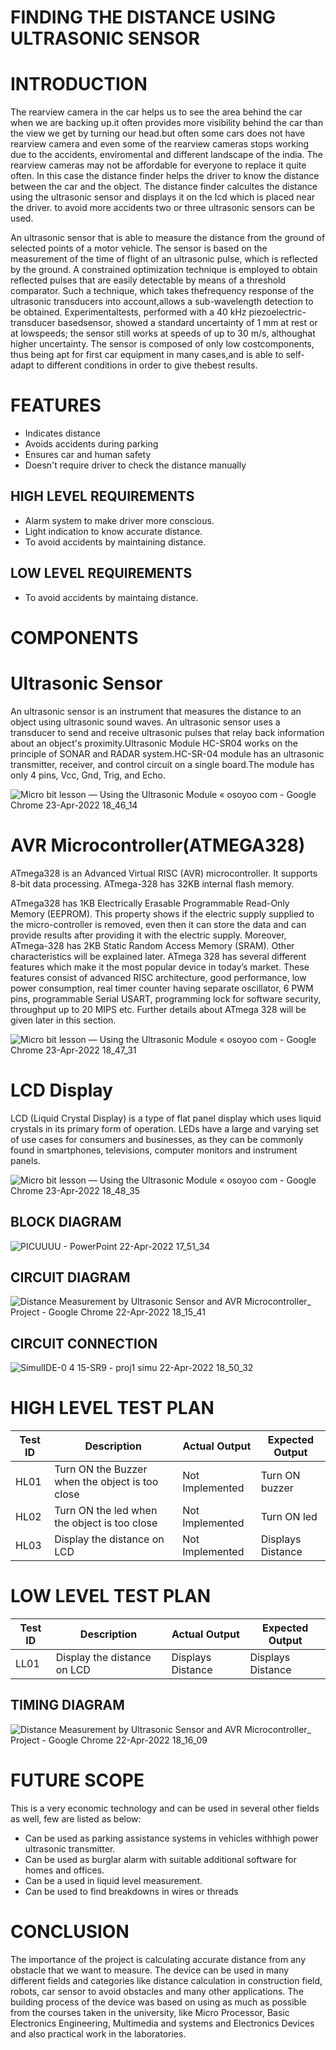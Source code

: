 # FINDING THE DISTANCE USING ULTRASONIC SENSOR

# INTRODUCTION
The rearview camera in the car helps us to see the area behind the car when we are backing up.it often provides more visibility behind the car than the view we get by turning our head.but often some cars does not have rearview camera and even some of the rearview cameras stops working due to the accidents, enviromental and different landscape of the india. The rearview cameras may not be affordable for everyone to replace it quite often. In this case the distance finder helps the driver to know the distance between the car and the object. The distance finder calcultes the distance using the ultrasonic sensor and displays it on the lcd which is placed near the driver. to avoid more accidents two or three ultrasonic sensors can be used.

An ultrasonic sensor that is able to measure the distance from the ground of selected points of a motor vehicle. The sensor is based on the measurement of the time of flight of an ultrasonic pulse, which is reflected by the ground. A constrained optimization technique is employed to obtain reflected pulses that are easily detectable by means of a threshold comparator. Such a technique, which takes thefrequency response of the ultrasonic transducers into account,allows a sub-wavelength detection to be obtained. Experimentaltests, performed with a 40 kHz piezoelectric-transducer basedsensor, showed a standard uncertainty of 1 mm at rest or at lowspeeds; the sensor still works at speeds of up to 30 m/s, althoughat higher uncertainty. The sensor is composed of only low costcomponents, thus being apt for first car equipment in many cases,and is able to self-adapt to different conditions in order to give thebest results.

# FEATURES 
* Indicates distance
* Avoids accidents during parking
* Ensures car and human safety
* Doesn't require driver to check the distance manually

## HIGH LEVEL REQUIREMENTS
* Alarm system to make driver more conscious.
* Light indication to know accurate distance.
* To avoid accidents by maintaining distance.

## LOW LEVEL REQUIREMENTS
* To avoid accidents by maintaing distance.

# COMPONENTS

# Ultrasonic Sensor

An ultrasonic sensor is an instrument that measures the distance to an object using ultrasonic sound waves. An ultrasonic sensor uses a transducer to send and receive ultrasonic pulses that relay back information about an object's proximity.Ultrasonic Module HC-SR04 works on the principle of SONAR and RADAR system.HC-SR-04 module has an ultrasonic transmitter, receiver, and control circuit on a single board.The module has only 4 pins, Vcc, Gnd, Trig, and Echo.

![Micro bit lesson — Using the Ultrasonic Module « osoyoo com - Google Chrome 23-Apr-2022 18_46_14](https://user-images.githubusercontent.com/101447824/164896383-a700ed2c-561a-4959-bf2a-c72ab5e0d7f2.png)


# AVR Microcontroller(ATMEGA328)

ATmega328 is an Advanced Virtual RISC (AVR) microcontroller. It supports 8-bit data processing. ATmega-328 has 32KB internal flash memory.

ATmega328 has 1KB Electrically Erasable Programmable Read-Only Memory (EEPROM). This property shows if the electric supply supplied to the micro-controller is removed, even then it can store the data and can provide results after providing it with the electric supply. Moreover, ATmega-328 has 2KB Static Random Access Memory (SRAM). Other characteristics will be explained later. ATmega 328 has several different features which make it the most popular device in today’s market. These features consist of advanced RISC architecture, good performance, low power consumption, real timer counter having separate oscillator, 6 PWM pins, programmable Serial USART, programming lock for software security, throughput up to 20 MIPS etc. Further details about ATmega 328 will be given later in this section.

![Micro bit lesson — Using the Ultrasonic Module « osoyoo com - Google Chrome 23-Apr-2022 18_47_31](https://user-images.githubusercontent.com/101447824/164896402-5be4ba5b-dafd-4a24-b940-529d8c967be3.png)


# LCD Display

LCD (Liquid Crystal Display) is a type of flat panel display which uses liquid crystals in its primary form of operation. LEDs have a large and varying set of use cases for consumers and businesses, as they can be commonly found in smartphones, televisions, computer monitors and instrument panels.

![Micro bit lesson — Using the Ultrasonic Module « osoyoo com - Google Chrome 23-Apr-2022 18_48_35](https://user-images.githubusercontent.com/101447824/164896412-55495cd6-8cc3-43a5-9267-6c5562eb0509.png)

## BLOCK DIAGRAM

![PICUUUU - PowerPoint 22-Apr-2022 17_51_34](https://user-images.githubusercontent.com/101447824/164715449-33ade9a4-aa5e-49d4-883f-8e2be7838785.png)

## CIRCUIT DIAGRAM
![Distance Measurement by Ultrasonic Sensor and AVR Microcontroller_ Project - Google Chrome 22-Apr-2022 18_15_41](https://user-images.githubusercontent.com/101447824/164720023-a1f81ae5-6da9-44d4-a441-aa87a7681a68.png)

## CIRCUIT CONNECTION
![SimulIDE-0 4 15-SR9  -  proj1 simu 22-Apr-2022 18_50_32](https://user-images.githubusercontent.com/101447824/164729573-b0458d59-b821-4117-9e66-d9f22983b924.png)


# HIGH LEVEL TEST PLAN

| **Test ID** | **Description**                                              | **Actual Output** | **Expected Output** |   
|-------------|--------------------------------------------------------------|--------------------|-----------------|
|  HL01      | Turn ON the Buzzer when the object is too close |   Not Implemented | Turn ON buzzer |
|  HL02      | Turn ON the led when the object is too close |  Not Implemented |Turn ON led  |
|  HL03      | Display the distance on LCD | Not Implemented | Displays Distance |

# LOW LEVEL TEST PLAN
| **Test ID** | **Description**                                              | **Actual Output** | **Expected Output** |   
|-------------|--------------------------------------------------------------|--------------------|-----------------|
|  LL01     | Display the distance on LCD | Displays Distance | Displays Distance |


## TIMING DIAGRAM
![Distance Measurement by Ultrasonic Sensor and AVR Microcontroller_ Project - Google Chrome 22-Apr-2022 18_16_09](https://user-images.githubusercontent.com/101447824/164720030-dba6bf1e-f35c-49fd-a449-beae5ba4f897.png)

# FUTURE SCOPE
This is a very economic technology and can be used in several other fields as well, few are listed as below:

* Can be used as parking assistance systems in vehicles withhigh power ultrasonic transmitter.
* Can be used as burglar alarm with suitable additional software for homes and offices.
* Can be a used in liquid level measurement.
* Can be used to find breakdowns in wires or threads

# CONCLUSION
The importance of the project is calculating accurate distance from any obstacle that we want to measure. The device can be used in many different fields and categories like distance calculation in construction field, robots, car sensor to avoid obstacles and many other applications. The building process of the device was based on using as much as possible from the courses taken in the university, like Micro Processor, Basic Electronics Engineering, Multimedia and systems and Electronics Devices and also practical work in the laboratories.
